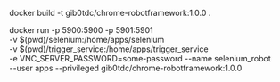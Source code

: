 docker build -t gib0tdc/chrome-robotframework:1.0.0 .

docker run -p 5900:5900 -p 5901:5901 \
    -v $(pwd)/selenium:/home/apps/selenium \
    -v $(pwd)/trigger_service:/home/apps/trigger_service \
    -e VNC_SERVER_PASSWORD=some-password --name selenium_robot \
    --user apps --privileged gib0tdc/chrome-robotframework:1.0.0


